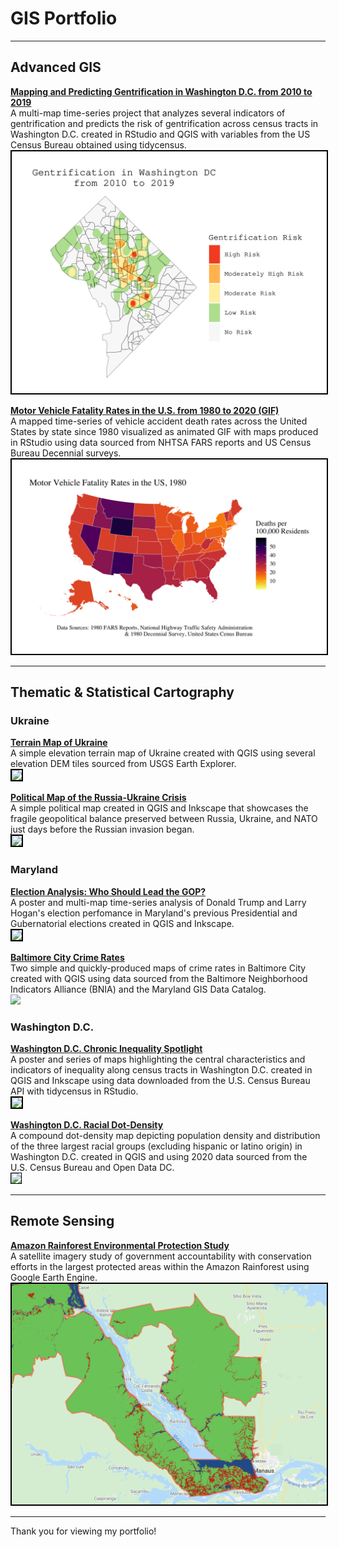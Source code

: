 
# GIS Portfolio

---

## Advanced GIS 

**[Mapping and Predicting Gentrification in Washington D.C. from 2010 to 2019](/Project486.4/index)** <br>
A multi-map time-series project that analyzes several indicators of gentrification and predicts the risk of gentrification across census tracts in Washington D.C. created in RStudio and QGIS with variables from the US Census Bureau obtained using tidycensus. <br>
[<img style="border:2px solid black;" src="Project486.4/GentInterpFinalMap.svg?raw=true"/>](/Project486.4/index)

**[Motor Vehicle Fatality Rates in the U.S. from 1980 to 2020 (GIF)](/Project486.3/index)** <br>
A mapped time-series of vehicle accident death rates across the United States by state since 1980 visualized as animated GIF with maps produced in RStudio using data sourced from NHTSA FARS reports and US Census Bureau Decennial surveys. <br>
[<img style="border:2px solid black;" src="Project486.3/P1MotorDeaths.gif?raw=true"/>](/Project486.3/index)

---

## Thematic & Statistical Cartography 

### Ukraine

**[Terrain Map of Ukraine](/Project383/Project383.1.2/index)** <br>
A simple elevation terrain map of Ukraine created with QGIS using several elevation DEM tiles sourced from USGS Earth Explorer. <br>
[<img style="border:2px solid black;" src="Project383/Project383.1.2/UAtopo2.png?raw=true"/>](/Project383/Project383.1.2/index)

**[Political Map of the Russia-Ukraine Crisis](/Project383/Project383.1/index)** <br>
A simple political map created in QGIS and Inkscape that showcases the fragile geopolitical balance preserved between Russia, Ukraine, and NATO just days before the Russian invasion began. <br>
[<img style="border:2px solid black;" src="Project383/Project383.1/ukrainerussiaMAP.svg?raw=true"/>](/Project383/Project383.1/index)

### Maryland

**[Election Analysis: Who Should Lead the GOP?](/Project383/Project383.8/index)** <br>
A poster and multi-map time-series analysis of Donald Trump and Larry Hogan's election perfomance in Maryland's previous Presidential and Gubernatorial elections created in QGIS and Inkscape. <br>
[<img style="border:2px solid black;" src="Project383/Project383.8/GES_383_Final.svg?raw=true"/>](/Project383/Project383.8/index)

**[Baltimore City Crime Rates](/Project383/Project383.2/index)** <br>
Two simple and quickly-produced maps of crime rates in Baltimore City created with QGIS using data sourced from the Baltimore Neighborhood Indicators Alliance (BNIA) and the Maryland GIS Data Catalog. <br>
[<img src="Project383/Project383.2/Lab3ges383.svg?raw=true"/>](/Project383/Project383.2/index)

### Washington D.C.

**[Washington D.C. Chronic Inequality Spotlight](/Project383/Project383.5/index)** <br>
A poster and series of maps highlighting the central characteristics and indicators of inequality along census tracts in Washington D.C. created in QGIS and Inkscape using data downloaded from the U.S. Census Bureau API with tidycensus in RStudio. <br>
[<img style="border:2px solid black;" src="/Project383/Project2_383-1.png?raw=true"/>](/Project383/Project383.5/index)

**[Washington D.C. Racial Dot-Density](/Project383/Project383.3/index)** <br>
A compound dot-density map depicting population density and distribution of the three largest racial groups (excluding hispanic or latino origin) in Washington D.C. created in QGIS and using 2020 data sourced from the U.S. Census Bureau and Open Data DC. <br>
[<img style="border:1px solid black;" src="Project383/Project383.3/ges383.3.png?raw=true"/>](/Project383/Project383.3/index) <br>

---

## Remote Sensing

**[Amazon Rainforest Environmental Protection Study](/Project381/index)** <br>
A satellite imagery study of government accountability with conservation efforts in the largest protected areas within the Amazon Rainforest using Google Earth Engine. <br>
[<img style="border:2px solid black;" src="Project381/Screen Shot 2022-02-14 at 11.14.42 PM.png?raw=true"/>](/Project381/index)

---

Thank you for viewing my portfolio!

